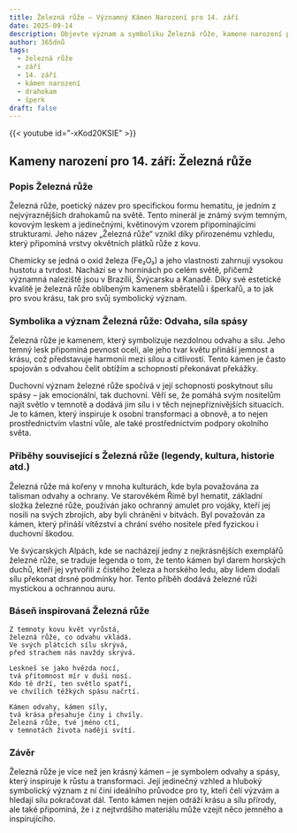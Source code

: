 ```yaml
---
title: Železná růže – Významný Kámen Narození pro 14. září
date: 2025-09-14
description: Objevte význam a symboliku Železná růže, kamene narození pro 14. září, který symbolizuje Odvaha, síla spásy. Přečtěte si legendy a inspirující příběhy.
author: 365dnů
tags:
  - železná růže
  - září
  - 14. září
  - kámen narození
  - drahokam
  - šperk
draft: false
---
```


{{< youtube id="-xKod20KSIE" >}}

## Kameny narození pro 14. září: Železná růže

### Popis Železná růže

Železná růže, poetický název pro specifickou formu hematitu, je jedním z nejvýraznějších drahokamů na světě. Tento minerál je známý svým temným, kovovým leskem a jedinečnými, květinovým vzorem připomínajícími strukturami. Jeho název „Železná růže“ vznikl díky přirozenému vzhledu, který připomíná vrstvy okvětních plátků růže z kovu.

Chemicky se jedná o oxid železa (Fe₂O₃) a jeho vlastnosti zahrnují vysokou hustotu a tvrdost. Nachází se v horninách po celém světě, přičemž významná naleziště jsou v Brazílii, Švýcarsku a Kanadě. Díky své estetické kvalitě je železná růže oblíbeným kamenem sběratelů i šperkařů, a to jak pro svou krásu, tak pro svůj symbolický význam.

### Symbolika a význam Železná růže: Odvaha, síla spásy

Železná růže je kamenem, který symbolizuje nezdolnou odvahu a sílu. Jeho temný lesk připomíná pevnost oceli, ale jeho tvar květu přináší jemnost a krásu, což představuje harmonii mezi sílou a citlivostí. Tento kámen je často spojován s odvahou čelit obtížím a schopností překonávat překážky.

Duchovní význam železné růže spočívá v její schopnosti poskytnout sílu spásy – jak emocionální, tak duchovní. Věří se, že pomáhá svým nositelům najít světlo v temnotě a dodává jim sílu i v těch nejnepříznivějších situacích. Je to kámen, který inspiruje k osobní transformaci a obnově, a to nejen prostřednictvím vlastní vůle, ale také prostřednictvím podpory okolního světa.

### Příběhy související s Železná růže (legendy, kultura, historie atd.)

Železná růže má kořeny v mnoha kulturách, kde byla považována za talisman odvahy a ochrany. Ve starověkém Římě byl hematit, základní složka železné růže, používán jako ochranný amulet pro vojáky, kteří jej nosili na svých zbrojích, aby byli chráněni v bitvách. Byl považován za kámen, který přináší vítězství a chrání svého nositele před fyzickou i duchovní škodou.

Ve švýcarských Alpách, kde se nacházejí jedny z nejkrásnějších exemplářů železné růže, se traduje legenda o tom, že tento kámen byl darem horských duchů, kteří jej vytvořili z čistého železa a horského ledu, aby lidem dodali sílu překonat drsné podmínky hor. Tento příběh dodává železné růži mystickou a ochrannou auru.

### Báseň inspirovaná Železná růže

```
Z temnoty kovu květ vyrůstá,  
železná růže, co odvahu vkládá.  
Ve svých plátcích sílu skrývá,  
před strachem nás navždy skrývá.

Leskneš se jako hvězda nocí,  
tvá přítomnost mír v duši nosí.  
Kdo tě drží, ten světlo spatří,  
ve chvílích těžkých spásu načrtí.

Kámen odvahy, kámen síly,  
tvá krása přesahuje činy i chvíly.  
Železná růže, tvé jméno ctí,  
v temnotách života naději svítí.
```

### Závěr

Železná růže je více než jen krásný kámen – je symbolem odvahy a spásy, který inspiruje k růstu a transformaci. Její jedinečný vzhled a hluboký symbolický význam z ní činí ideálního průvodce pro ty, kteří čelí výzvám a hledají sílu pokračovat dál. Tento kámen nejen odráží krásu a sílu přírody, ale také připomíná, že i z nejtvrdšího materiálu může vzejít něco jemného a inspirujícího.